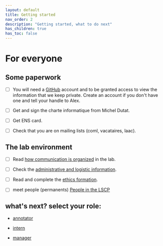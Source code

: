 ```yaml
---
layout: default
title: Getting started
nav_order: 2
description: "Getting started, what to do next"
has_children: true
has_toc: false
---
```


# For everyone

## Some paperwork

- [ ] You will need a [GitHub](https://github.com) account and to be granted access to view the information that we keep private. Create an account if you don't have one and tell your handle to Alex.

- [ ] Get and sign the charte informatique from Michel Dutat.

- [ ] Get ENS card.

- [ ] Check that you are on mailing lists (coml, vacataires, laac).

## The lab environment

- [ ] Read [how communication is organized](./communication) in the lab.

- [ ] Check the [administrative and logistic information](./logistics).

- [ ] Read and complete the [ethics formation](./ethics).

- [ ] meet people (permanents)
[People in the LSCP]()

## what's next? select your role:

- [annotator](./getting-started/annotators)

- [intern](./getting-started/interns)

- [manager](./getting-started/managers)

<!--- Scripts that are required for this specific page. It won't be displayed. Keep that section after all markdown.
-->
<!--- Enables the checkboxes-->
<script>
var inp = document.getElementsByTagName("input");
for (var i = 0; i < inp.length; i++) {
    if ( inp[i].type == "checkbox" ) {
        inp[i].disabled=false;
    }
}
</script>